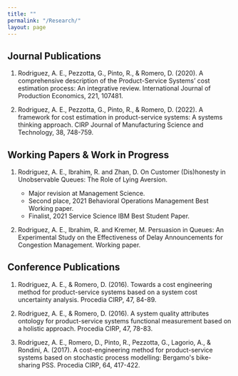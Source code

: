 ```yaml
---
title: ""
permalink: "/Research/"
layout: page
---
```


## Journal Publications

1. Rodriguez, A. E., Pezzotta, G., Pinto, R., & Romero, D. (2020). A comprehensive description of the Product-Service Systems’ cost estimation process: An integrative review. International Journal of Production Economics, 221, 107481.

2. Rodriguez, A. E., Pezzotta, G., Pinto, R., & Romero, D. (2022). A framework for cost estimation in product-service systems: A systems thinking approach. CIRP Journal of Manufacturing Science and Technology, 38, 748-759.


## Working Papers & Work in Progress

1. Rodriguez, A. E., Ibrahim, R. and Zhan, D. On Customer (Dis)honesty in Unobservable Queues: The Role of Lying Aversion.
   * Major revision at Management Science.
   * Second place, 2021 Behavioral Operations Management Best Working paper.
   * Finalist, 2021 Service Science IBM Best Student Paper.

2. Rodriguez, A. E., Ibrahim, R. and  Kremer, M. Persuasion in Queues: An Experimental Study on the Effectiveness of Delay Announcements for Congestion Management. Working paper.


## Conference Publications

1. Rodriguez, A. E., & Romero, D. (2016). Towards a cost engineering method for product-service systems based on a system cost uncertainty analysis. Procedia CIRP, 47, 84-89.

2. Rodriguez, A. E., & Romero, D. (2016). A system quality attributes ontology for product-service systems functional measurement based on a holistic approach. Procedia CIRP, 47, 78-83.
   
3. Rodriguez, A. E., Romero, D., Pinto, R., Pezzotta, G., Lagorio, A., & Rondini, A. (2017). A cost-engineering method for product-service systems based on stochastic process modelling: Bergamo's bike-sharing PSS. Procedia CIRP, 64, 417-422.




